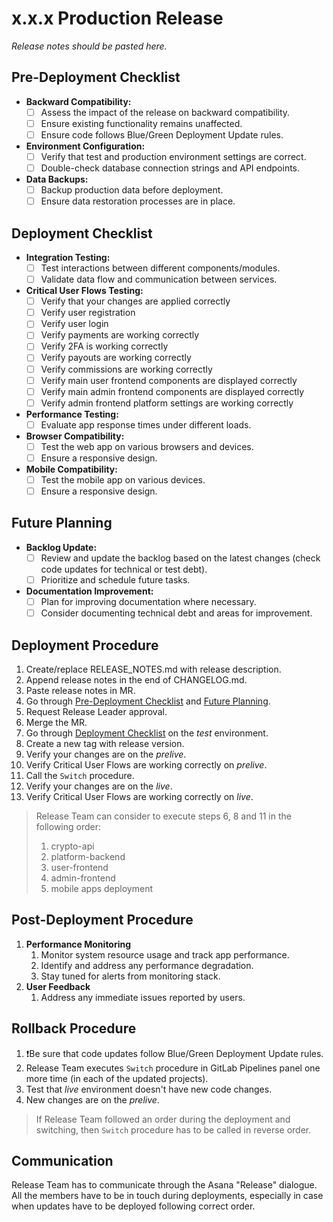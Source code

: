 # x.x.x Production Release

*Release notes should be pasted here.*

## Pre-Deployment Checklist

- **Backward Compatibility:**
  - [ ] Assess the impact of the release on backward compatibility.
  - [ ] Ensure existing functionality remains unaffected.
  - [ ] Ensure code follows Blue/Green Deployment Update rules.
- **Environment Configuration:**
  - [ ] Verify that test and production environment settings are correct.
  - [ ] Double-check database connection strings and API endpoints.
- **Data Backups:**
  - [ ] Backup production data before deployment.
  - [ ] Ensure data restoration processes are in place.

## Deployment Checklist

- **Integration Testing:**
  - [ ] Test interactions between different components/modules.
  - [ ] Validate data flow and communication between services.
- **Critical User Flows Testing:**
  - [ ] Verify that your changes are applied correctly
  - [ ] Verify user registration
  - [ ] Verify user login
  - [ ] Verify payments are working correctly
  - [ ] Verify 2FA is working correctly
  - [ ] Verify payouts are working correctly
  - [ ] Verify commissions are working correctly
  - [ ] Verify main user frontend components are displayed correctly
  - [ ] Verify main admin frontend components are displayed correctly
  - [ ] Verify admin frontend platform settings are working correctly
- **Performance Testing:**
  - [ ] Evaluate app response times under different loads.
- **Browser Compatibility:**
  - [ ] Test the web app on various browsers and devices.
  - [ ] Ensure a responsive design.
- **Mobile Compatibility:**
  - [ ] Test the mobile app on various devices.
  - [ ] Ensure a responsive design.

## Future Planning

- **Backlog Update:**
  - [ ] Review and update the backlog based on the latest changes (check code updates for technical or test debt).
  - [ ] Prioritize and schedule future tasks.
- **Documentation Improvement:**
  - [ ] Plan for improving documentation where necessary.
  - [ ] Consider documenting technical debt and areas for improvement.

## Deployment Procedure

1. Create/replace RELEASE_NOTES.md with release description.
2. Append release notes in the end of CHANGELOG.md. 
3. Paste release notes in MR.
4. Go through [Pre-Deployment Checklist](#pre-deployment-checklist) and [Future Planning](#future-planning).
5. Request Release Leader approval.
6. Merge the MR.
7. Go through [Deployment Checklist](#deployment-checklist) on the *test* environment.
8. Create a new tag with release version.
9. Verify your changes are on the *prelive*.
10. Verify Critical User Flows are working correctly on *prelive*.
11. Call the `Switch` procedure.
12. Verify your changes are on the *live*.
13. Verify Critical User Flows are working correctly on *live*.

> Release Team can consider to execute steps 6, 8 and 11 
> in the following order: 
> 1. crypto-api
> 2. platform-backend
> 3. user-frontend
> 4. admin-frontend
> 5. mobile apps deployment

## Post-Deployment Procedure

1. **Performance Monitoring**
   1. Monitor system resource usage and track app performance.
   2. Identify and address any performance degradation.
   3. Stay tuned for alerts from monitoring stack.
2. **User Feedback**
   1. Address any immediate issues reported by users.

## Rollback Procedure

1. ❗️Be sure that code updates follow Blue/Green Deployment Update rules. 
2. Release Team executes `Switch` procedure in GitLab Pipelines panel one more time (in each of the updated projects).
3. Test that *live* environment doesn't have new code changes.
4. New changes are on the *prelive*.

> If Release Team followed an order during the deployment and switching, 
then `Switch` procedure has to be called in reverse order.

## Communication

Release Team has to communicate through the Asana "Release"
dialogue. All the members have to be in touch during
deployments, especially in case when updates have to
be deployed following correct order.
